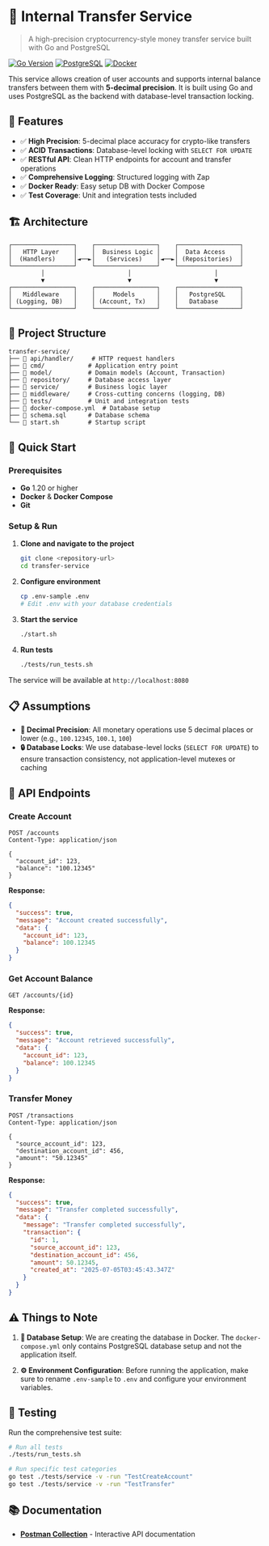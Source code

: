 # 🏦 Internal Transfer Service

> A high-precision cryptocurrency-style money transfer service built with Go and PostgreSQL

[![Go Version](https://img.shields.io/badge/Go-1.20+-blue.svg)](https://golang.org/)
[![PostgreSQL](https://img.shields.io/badge/PostgreSQL-15+-green.svg)](https://www.postgresql.org/)
[![Docker](https://img.shields.io/badge/Docker-Ready-blue.svg)](https://www.docker.com/)

This service allows creation of user accounts and supports internal balance transfers between them with **5-decimal precision**. It is built using Go and uses PostgreSQL as the backend with database-level transaction locking.

## 🎯 Features

- ✅ **High Precision**: 5-decimal place accuracy for crypto-like transfers
- ✅ **ACID Transactions**: Database-level locking with `SELECT FOR UPDATE`
- ✅ **RESTful API**: Clean HTTP endpoints for account and transfer operations
- ✅ **Comprehensive Logging**: Structured logging with Zap
- ✅ **Docker Ready**: Easy setup DB with Docker Compose
- ✅ **Test Coverage**: Unit and integration tests included

## 🏗️ Architecture

```
┌─────────────────┐    ┌─────────────────┐    ┌─────────────────┐
│   HTTP Layer    │    │  Business Logic │    │  Data Access    │
│  (Handlers)     │◄──►│   (Services)    │◄──►│ (Repositories)  │
└─────────────────┘    └─────────────────┘    └─────────────────┘
         │                       │                       │
         ▼                       ▼                       ▼
┌─────────────────┐    ┌─────────────────┐    ┌─────────────────┐
│   Middleware    │    │     Models      │    │   PostgreSQL    │
│ (Logging, DB)   │    │ (Account, Tx)   │    │   Database      │
└─────────────────┘    └─────────────────┘    └─────────────────┘
```

## 📁 Project Structure

```
transfer-service/
├── 📂 api/handler/     # HTTP request handlers
├── 📂 cmd/            # Application entry point
├── 📂 model/          # Domain models (Account, Transaction)
├── 📂 repository/     # Database access layer
├── 📂 service/        # Business logic layer
├── 📂 middleware/     # Cross-cutting concerns (logging, DB)
├── 📂 tests/          # Unit and integration tests
├── 📄 docker-compose.yml  # Database setup
├── 📄 schema.sql      # Database schema
└── 📄 start.sh        # Startup script
```

## 🚀 Quick Start

### Prerequisites

- **Go** 1.20 or higher
- **Docker** & **Docker Compose**
- **Git**

### Setup & Run

1. **Clone and navigate to the project**
   ```bash
   git clone <repository-url>
   cd transfer-service
   ```

2. **Configure environment**
   ```bash
   cp .env-sample .env
   # Edit .env with your database credentials
   ```

3. **Start the service**
   ```bash
   ./start.sh
   ```

4. **Run tests**
   ```bash
   ./tests/run_tests.sh
   ```

The service will be available at `http://localhost:8080`

## 📋 Assumptions

- **🔢 Decimal Precision**: All monetary operations use 5 decimal places or lower (e.g., `100.12345`, `100.1`, `100`)
- **🔒 Database Locks**: We use database-level locks (`SELECT FOR UPDATE`) to ensure transaction consistency, not application-level mutexes or caching

## 🔌 API Endpoints

### Create Account
```http
POST /accounts
Content-Type: application/json

{
  "account_id": 123,
  "balance": "100.12345"
}
```

**Response:**
```json
{
  "success": true,
  "message": "Account created successfully",
  "data": {
    "account_id": 123,
    "balance": 100.12345
  }
}
```

### Get Account Balance
```http
GET /accounts/{id}
```

**Response:**
```json
{
  "success": true,
  "message": "Account retrieved successfully",
  "data": {
    "account_id": 123,
    "balance": 100.12345
  }
}
```

### Transfer Money
```http
POST /transactions
Content-Type: application/json

{
  "source_account_id": 123,
  "destination_account_id": 456,
  "amount": "50.12345"
}
```

**Response:**
```json
{
  "success": true,
  "message": "Transfer completed successfully",
  "data": {
    "message": "Transfer completed successfully",
    "transaction": {
      "id": 1,
      "source_account_id": 123,
      "destination_account_id": 456,
      "amount": 50.12345,
      "created_at": "2025-07-05T03:45:43.347Z"
    }
  }
}
```

## ⚠️ Things to Note

1. **🐳 Database Setup**: We are creating the database in Docker. The `docker-compose.yml` only contains PostgreSQL database setup and not the application itself.

2. **⚙️ Environment Configuration**: Before running the application, make sure to rename `.env-sample` to `.env` and configure your environment variables.

## 🧪 Testing

Run the comprehensive test suite:

```bash
# Run all tests
./tests/run_tests.sh

# Run specific test categories
go test ./tests/service -v -run "TestCreateAccount"
go test ./tests/service -v -run "TestTransfer"
```

## 📚 Documentation

- **[Postman Collection](https://documenter.getpostman.com/view/4623773/2sB34bMjS4)** - Interactive API documentation
